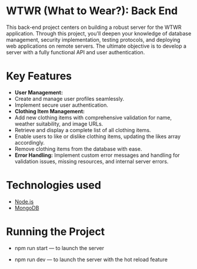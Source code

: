# WTWR (What to Wear?): Back End

This back-end project centers on building a robust server for the WTWR application. Through this project, you'll deepen your knowledge of database management, security implementation, testing protocols, and deploying web applications on remote servers. The ultimate objective is to develop a server with a fully functional API and user authentication.

# Key Features

- **User Management:**
- Create and manage user profiles seamlessly.
- Implement secure user authentication.
- **Clothing Item Management:**
- Add new clothing items with comprehensive validation for name, weather suitability, and image URLs.
- Retrieve and display a complete list of all clothing items.
- Enable users to like or dislike clothing items, updating the likes array accordingly.
- Remove clothing items from the database with ease.
- **Error Handling:** Implement custom error messages and handling for validation issues, missing resources, and internal server errors.

# Technologies used

- [Node.js](https://nodejs.org/en/)
- [MongoDB](https://www.mongodb.com/)

# Running the Project

- npm run start — to launch the server

- npm run dev — to launch the server with the hot reload feature
